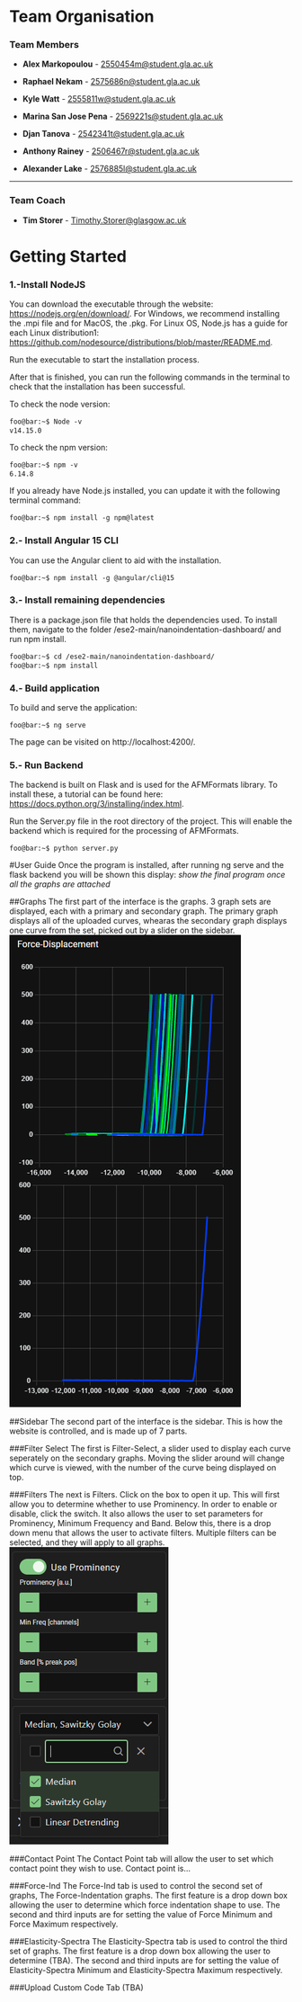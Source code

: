 # Team Organisation
### Team Members

- **Alex Markopoulou** -    2550454m@student.gla.ac.uk
- **Raphael Nekam** - 2575686n@student.gla.ac.uk

- **Kyle Watt** - 2555811w@student.gla.ac.uk

- **Marina San Jose Pena** - 2569221s@student.gla.ac.uk

- **Djan Tanova** - 2542341t@student.gla.ac.uk

- **Anthony Rainey** - 2506467r@student.gla.ac.uk

- **Alexander Lake** - 2576885l@student.gla.ac.uk
***
### Team Coach
- **Tim Storer** - Timothy.Storer@glasgow.ac.uk

# Getting Started

### 1.-Install NodeJS

You can download the executable through the website: https://nodejs.org/en/download/. For Windows, we recommend installing the .mpi file and for MacOS, the .pkg. For Linux OS, 
Node.js has a guide for each Linux distribution1: https://github.com/nodesource/distributions/blob/master/README.md. 

Run the executable to start the installation process.

After that is finished, you can run the following commands in the terminal to check that the installation has been successful.

To check the node version:
```console
foo@bar:~$ Node -v
v14.15.0
```

To check the npm version:

```console
foo@bar:~$ npm -v
6.14.8
```

If you already have Node.js installed, you can update it with the following terminal command:

```console
foo@bar:~$ npm install -g npm@latest
```

### 2.- Install Angular 15 CLI

You can use the Angular client to aid with the installation.
```console
foo@bar:~$ npm install -g @angular/cli@15
```

### 3.- Install remaining dependencies
There is a package.json file that holds the dependencies used. To install them, navigate to the folder /ese2-main/nanoindentation-dashboard/ and run npm install.

```console
foo@bar:~$ cd /ese2-main/nanoindentation-dashboard/
foo@bar:~$ npm install
```

### 4.- Build application

To build and serve the application:
```console
foo@bar:~$ ng serve
```
The page can be visited on http://localhost:4200/.

### 5.- Run Backend

The backend is built on Flask and is used for the AFMFormats library. 
To install these, a tutorial can be found here: https://docs.python.org/3/installing/index.html.

Run the Server.py file in the root directory of the project. This will enable the backend which is required for the processing of AFMFormats.

```console
foo@bar:~$ python server.py
```

#User Guide
Once the program is installed, after running ng serve and the flask backend you will be shown this display:
*show the final program once all the graphs are attached*

##Graphs
The first part of the interface is the graphs. 3 graph sets are displayed, each with a primary and secondary graph. The primary graph displays all of the uploaded curves, whearas the secondary graph displays one curve from the set, picked out by a slider on the sidebar.
![Primary-Secondary-Graph.PNG](./Primary-Secondary-Graph.PNG)

##Sidebar
The second part of the interface is the sidebar. This is how the website is controlled, and is made up of 7 parts.

###Filter Select
The first is Filter-Select, a slider used to display each curve seperately on the secondary graphs. Moving the slider around will change which curve is viewed, with the number of the curve being displayed on top.

###Filters
The next is Filters. Click on the box to open it up. This will first allow you to determine whether to use Prominency. In order to enable or disable, click the switch. It also allows the user to set parameters for Prominency, Minimum Frequency and Band.
Below this, there is a drop down menu that allows the user to activate filters. Multiple filters can be selected, and they will apply to all graphs.
![Filters.PNG](./Filters.PNG)

###Contact Point
The Contact Point tab will allow the user to set which contact point they wish to use. Contact point is...

###Force-Ind
The Force-Ind tab is used to control the second set of graphs, The Force-Indentation graphs. The first feature is a drop down box allowing the user to determine which force indentation shape to use.
The second and third inputs are for setting the value of Force Minimum and Force Maximum respectively.

###Elasticity-Spectra
The Elasticity-Spectra tab is used to control the third set of graphs. The first feature is a drop down box allowing the user to determine (TBA).
The second and third inputs are for setting the value of Elasticity-Spectra Minimum and Elasticity-Spectra Maximum respectively.

###Upload Custom Code Tab
(TBA)
